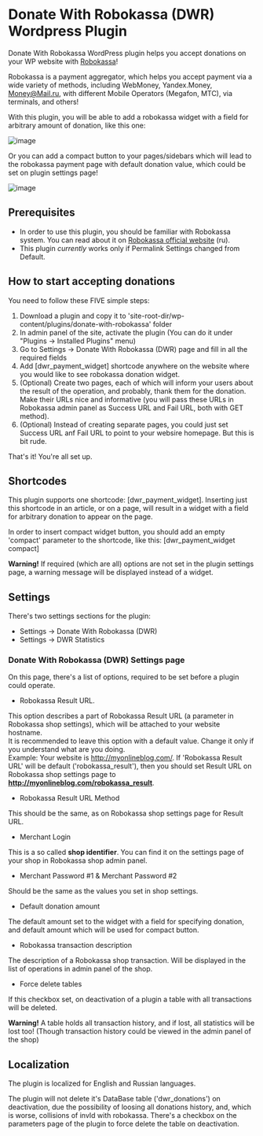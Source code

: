 # Donate With Robokassa (DWR) Wordpress Plugin
Donate With Robokassa WordPress plugin helps you accept donations on your WP website with [Robokassa](http://robokassa.ru "Robokassa Website")!

Robokassa is a payment aggregator, which helps you accept payment via a wide variety of methods, including WebMoney, Yandex.Money, Money@Mail.ru,
with different Mobile Operators (Megafon, MTC), via terminals, and others!

With this plugin, you will be able to add a robokassa widget with a field for arbitrary amount of donation, like this one:

![image](https://cloud.githubusercontent.com/assets/1384973/6256310/cbb23562-b7bf-11e4-9868-532b18fe5154.png)

Or you can add a compact button to your pages/sidebars which will lead to the robokassa payment page with default donation
value, which could be set on plugin settings page!

![image](https://cloud.githubusercontent.com/assets/1384973/6256359/2cb64ca4-b7c0-11e4-91ad-f4efc222d127.png)

## Prerequisites
* In order to use this plugin, you should be familiar with Robokassa system. You can read about it on [Robokassa official website](http://robokassa.ru "Robokassa Website") (ru).
* This plugin _currently_ works only if Permalink Settings changed from Default.

## How to start accepting donations
You need to follow these FIVE simple steps:

1. Download a plugin and copy it to 'site-root-dir/wp-content/plugins/donate-with-robokassa' folder
2. In admin panel of the site, activate the plugin (You can do it under "Plugins -> Installed Plugins" menu)
3. Go to Settings -> Donate With Robokassa (DWR) page and fill in all the required fields
4. Add [dwr_payment_widget] shortcode anywhere on the website where you would like to see robokassa donation widget.
5. (Optional) Create two pages, each of which will inform your users about the result of the operation, and probably, thank them for
   the donation. Make their URLs nice and informative (you will pass these URLs in Robokassa admin panel as Success URL and Fail URL,
   both with GET method).
6. (Optional) Instead of creating separate pages, you could just set Success URL anf Fail URL to point to your websire homepage. But this is bit rude.

That's it! You're all set up.


## Shortcodes
This plugin supports one shortcode: [dwr_payment_widget]. Inserting just this shortcode in an article, or on a page, will result in
a widget with a field for arbitrary donation to appear on the page.

In order to insert compact widget button, you should add an empty 'compact' parameter to the shortcode, like this: [dwr_payment_widget compact]

**Warning!** If required (which are all) options are not set in the plugin settings page, a warning message will be displayed instead of a widget.

## Settings
There's two settings sections for the plugin:

* Settings -> Donate With Robokassa (DWR)
* Settings -> DWR Statistics

### Donate With Robokassa (DWR) Settings page
On this page, there's a list of options, required to be set before a plugin could operate.

* Robokassa Result URL.

This option describes a part of Robokassa Result URL (a parameter in Robokassa shop settings), which will be attached to your website hostname.  
It is recommended to leave this option with a default value. Change it only if you understand what are you doing.  
Example: Your website is http://myonlineblog.com/. If 'Robokassa Result URL' will be default ('robokassa_result'), then you should
set Result URL on Robokassa shop settings page to **http://myonlineblog.com/robokassa_result**.

* Robokassa Result URL Method

This should be the same, as on Robokassa shop settings page for Result URL.

* Merchant Login

This is a so called **shop identifier**. You can find it on the settings page of your shop in Robokassa shop admin panel.

* Merchant Password #1 & Merchant Password #2

Should be the same as the values you set in shop settings.

* Default donation amount

The default amount set to the widget with a field for specifying donation, and default amount which will be used for compact button.

* Robokassa transaction description

The description of a Robokassa shop transaction. Will be displayed in the list of operations in admin panel of the shop.

* Force delete tables

If this checkbox set, on deactivation of a plugin a table with all transactions will be deleted.

**Warning!** A table holds all transaction history, and if lost, all statistics will be lost too! (Though transaction history could be
viewed in the admin panel of the shop)

## Localization
The plugin is localized for English and Russian languages.

The plugin will not delete it's DataBase  table ('dwr_donations') on deactivation, due the possibility of loosing all donations history,
and, which is worse, collisions of invId with robokassa.
There's a checkbox on the parameters page of the plugin to force delete the table on deactivation.
